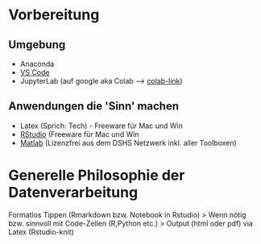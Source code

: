 # Vorbereitung

## Umgebung
- Anaconda
- [VS Code](https://code.visualstudio.com/download)
- JupyterLab (auf google aka Colab --> [colab-link](https://colab.research.google.com/notebooks/intro.ipynb#recent=true))


## Anwendungen die 'Sinn' machen
- Latex (Sprich: Tech) - Freeware für Mac und Win
- [RStudio](https://rstudio.com) (Freeware für Mac und Win
- [Matlab](https://mathworks.com) (Lizenzfrei aus dem DSHS Netzwerk inkl. aller Toolboxen)


# Generelle Philosophie der Datenverarbeitung

Formatlos Tippen (Rmarkdown bzw. Notebook in Rstudio) > Wenn nötig bzw. sinnvoll mit Code-Zellen (R,Python etc.) > Output (html oder pdf) via Latex (Rstudio-knit)


